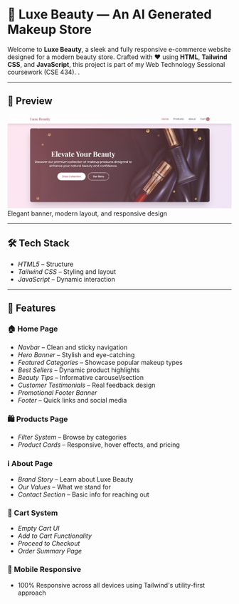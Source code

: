 # 💄 Luxe Beauty — An AI Generated Makeup Store

Welcome to **Luxe Beauty**, a sleek and fully responsive e-commerce website designed for a modern beauty store. Crafted with ❤ using **HTML**, **Tailwind CSS**, and **JavaScript**, this project is part of my Web Technology Sessional coursework (CSE 434).
.

---

## 📸 Preview

![Home Banner](images/preview-banner.png)  
Elegant banner, modern layout, and responsive design

---

## 🛠 Tech Stack

- *HTML5* – Structure
- *Tailwind CSS* – Styling and layout
- *JavaScript* – Dynamic interaction

---

## 🧩 Features

### 🏠 Home Page
- *Navbar* – Clean and sticky navigation
- *Hero Banner* – Stylish and eye-catching
- *Featured Categories* – Showcase popular makeup types
- *Best Sellers* – Dynamic product highlights
- *Beauty Tips* – Informative carousel/section
- *Customer Testimonials* – Real feedback design
- *Promotional Footer Banner*
- *Footer* – Quick links and social media

### 🛍 Products Page
- *Filter System* – Browse by categories
- *Product Cards* – Responsive, hover effects, and pricing

### ℹ About Page
- *Brand Story* – Learn about Luxe Beauty
- *Our Values* – What we stand for
- *Contact Section* – Basic info for reaching out

### 🛒 Cart System
- *Empty Cart UI*
- *Add to Cart Functionality*
- *Proceed to Checkout*
- *Order Summary Page*

### 📱 Mobile Responsive
- 100% Responsive across all devices using Tailwind's utility-first approach
